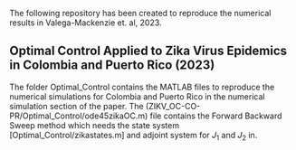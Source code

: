 The following repository has been created to reproduce the numerical results in Valega-Mackenzie et. al, 2023. 
## Optimal Control Applied to Zika Virus Epidemics in Colombia and Puerto Rico (2023) 

The folder Optimal_Control contains the MATLAB files to reproduce the numerical simulations for Colombia and Puerto Rico in the numerical simulation section of the paper. The (ZIKV_OC-CO-PR/Optimal_Control/ode45zikaOC.m) file contains the Forward Backward Sweep method which needs the state system [Optimal_Control/zikastates.m] and adjoint system for $J_1$ and $J_2$ in.
